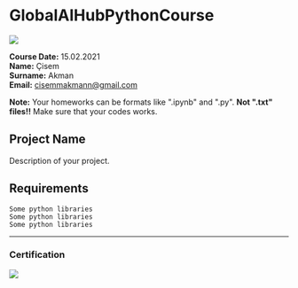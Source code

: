 # GlobalAIHubPythonCourse
![](img/logo.png)

**Course Date:** 15.02.2021  
**Name:** Çisem  
**Surname:** Akman  
**Email:** cisemmakmann@gmail.com  

**Note:** Your homeworks can be formats like ".ipynb" and ".py". **Not ".txt" files!!** Make sure that your codes works.  

## Project Name
Description of your project.

## Requirements
```
Some python libraries
Some python libraries
Some python libraries
```
---

### Certification
![](img/certificate_ex.png)

